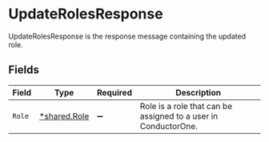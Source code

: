 # UpdateRolesResponse

UpdateRolesResponse is the response message containing the updated role.


## Fields

| Field                                                          | Type                                                           | Required                                                       | Description                                                    |
| -------------------------------------------------------------- | -------------------------------------------------------------- | -------------------------------------------------------------- | -------------------------------------------------------------- |
| `Role`                                                         | [*shared.Role](../../../pkg/models/shared/role.md)             | :heavy_minus_sign:                                             | Role is a role that can be assigned to a user in ConductorOne. |